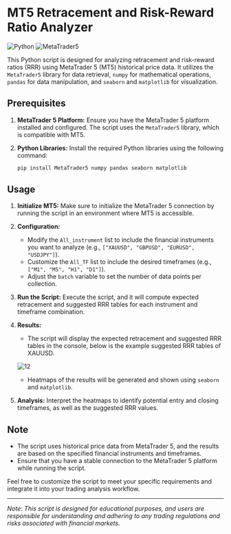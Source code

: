 # MT5 Retracement and Risk-Reward Ratio Analyzer

![Python](https://img.shields.io/badge/Python-3.10-green.svg)
![MetaTrader5](https://img.shields.io/badge/MetaTrader5-Compatible-blue.svg)

This Python script is designed for analyzing retracement and risk-reward ratios (RRR) using MetaTrader 5 (MT5) historical price data. It utilizes the `MetaTrader5` library for data retrieval, `numpy` for mathematical operations, `pandas` for data manipulation, and `seaborn` and `matplotlib` for visualization.

## Prerequisites

1. **MetaTrader 5 Platform:**
   Ensure you have the MetaTrader 5 platform installed and configured. The script uses the `MetaTrader5` library, which is compatible with MT5.

2. **Python Libraries:**
   Install the required Python libraries using the following command:
   ```bash
   pip install MetaTrader5 numpy pandas seaborn matplotlib
   ```

## Usage

1. **Initialize MT5:**
   Make sure to initialize the MetaTrader 5 connection by running the script in an environment where MT5 is accessible.

2. **Configuration:**
   - Modify the `All_instrument` list to include the financial instruments you want to analyze (e.g., `["XAUUSD", "GBPUSD", "EURUSD", "USDJPY"]`).
   - Customize the `All_TF` list to include the desired timeframes (e.g., `["M1", "M5", "H1", "D1"]`).
   - Adjust the `batch` variable to set the number of data points per collection.

3. **Run the Script:**
   Execute the script, and it will compute expected retracement and suggested RRR tables for each instrument and timeframe combination.

4. **Results:**
   - The script will display the expected retracement and suggested RRR tables in the console, below is the example suggested RRR tables of XAUUSD.

   ![12](https://github.com/maheswarawidiatna/CFD-Risk-to-Reward-Ratio-Analyzer-in-MT5/assets/94330691/05c83c77-21f8-4f22-bcc2-d97819ac8741)

   - Heatmaps of the results will be generated and shown using `seaborn` and `matplotlib`.

5. **Analysis:**
   Interpret the heatmaps to identify potential entry and closing timeframes, as well as the suggested RRR values.

## Note

- The script uses historical price data from MetaTrader 5, and the results are based on the specified financial instruments and timeframes.
- Ensure that you have a stable connection to the MetaTrader 5 platform while running the script.

Feel free to customize the script to meet your specific requirements and integrate it into your trading analysis workflow.

---

*Note: This script is designed for educational purposes, and users are responsible for understanding and adhering to any trading regulations and risks associated with financial markets.*
